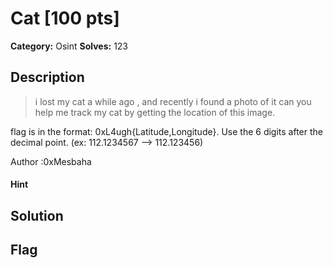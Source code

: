 # Cat [100 pts]

**Category:** Osint
**Solves:** 123

## Description
>i lost my cat a while ago , and recently i found a photo of it can you help me track my cat by getting the location of this image. 

flag is in the format: 0xL4ugh{Latitude,Longitude}. Use the 6 digits after the decimal point. (ex: 112.1234567 --> 112.123456)

Author :0xMesbaha

#### Hint 

## Solution

## Flag


